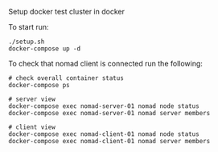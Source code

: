 Setup docker test cluster in docker

To start run:

```
./setup.sh
docker-compose up -d
```


To check that nomad client is connected run the following:

```
# check overall container status
docker-compose ps

# server view
docker-compose exec nomad-server-01 nomad node status
docker-compose exec nomad-server-01 nomad server members

# client view
docker-compose exec nomad-client-01 nomad node status
docker-compose exec nomad-client-01 nomad server members
```

